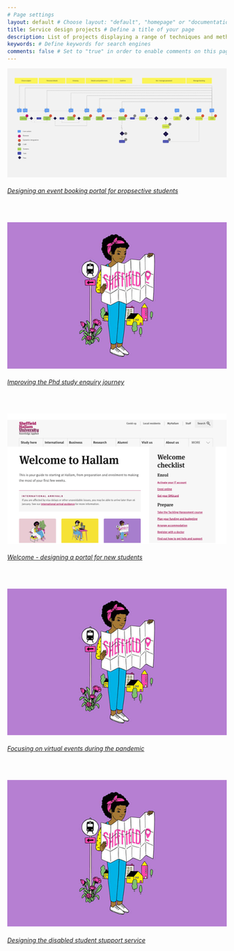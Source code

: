 ```yaml
---
# Page settings
layout: default # Choose layout: "default", "homepage" or "documentation-archive"
title: Service design projects # Define a title of your page
description: List of projects displaying a range of techniques and methods to create great services and products # Define a description of your page
keywords: # Define keywords for search engines
comments: false # Set to "true" in order to enable comments on this page. Make sure you properly setup "disqus_forum_shortname" variable in "_config.yml"
---
```


![My Image](images/eventjourneys.png)
###### [Designing an event booking portal for propsective students](portfolio/events.md)
<br/>

![My Image](images/explore.jpg)
###### [Improving the Phd study enquiry journey](portfolio/projPGR.md)
<br/>

![My Image](images/welcomeBrowser.jpg)
###### [Welcome - designing a portal for new students](portfolio/welcome.md)
<br/>

![My Image](images/explore.jpg)
###### [Focusing on virtual events during the pandemic](portfolio/virtualopen.md)
<br/>

![My Image](images/explore.jpg)
###### [Designing the disabled student stupport service](portfolio/dss.md)











